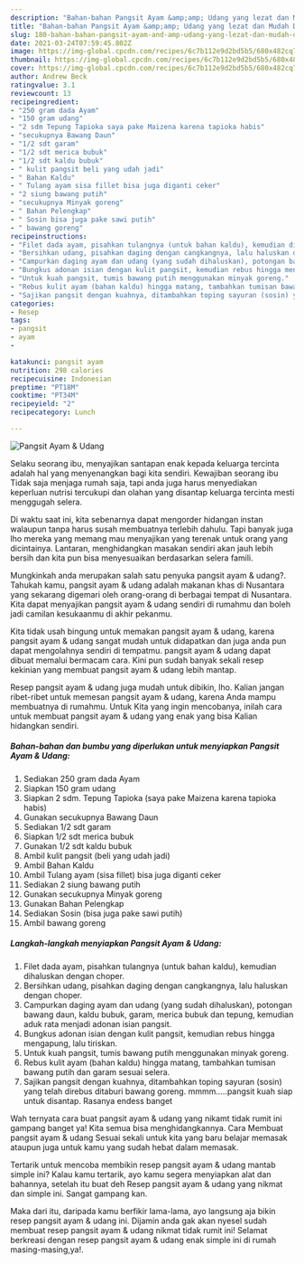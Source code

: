 ```yaml
---
description: "Bahan-bahan Pangsit Ayam &amp;amp; Udang yang lezat dan Mudah Dibuat"
title: "Bahan-bahan Pangsit Ayam &amp;amp; Udang yang lezat dan Mudah Dibuat"
slug: 180-bahan-bahan-pangsit-ayam-and-amp-udang-yang-lezat-dan-mudah-dibuat
date: 2021-03-24T07:59:45.802Z
image: https://img-global.cpcdn.com/recipes/6c7b112e9d2bd5b5/680x482cq70/pangsit-ayam-udang-foto-resep-utama.jpg
thumbnail: https://img-global.cpcdn.com/recipes/6c7b112e9d2bd5b5/680x482cq70/pangsit-ayam-udang-foto-resep-utama.jpg
cover: https://img-global.cpcdn.com/recipes/6c7b112e9d2bd5b5/680x482cq70/pangsit-ayam-udang-foto-resep-utama.jpg
author: Andrew Beck
ratingvalue: 3.1
reviewcount: 13
recipeingredient:
- "250 gram dada Ayam"
- "150 gram udang"
- "2 sdm Tepung Tapioka saya pake Maizena karena tapioka habis"
- "secukupnya Bawang Daun"
- "1/2 sdt garam"
- "1/2 sdt merica bubuk"
- "1/2 sdt kaldu bubuk"
- " kulit pangsit beli yang udah jadi"
- " Bahan Kaldu"
- " Tulang ayam sisa fillet bisa juga diganti ceker"
- "2 siung bawang putih"
- "secukupnya Minyak goreng"
- " Bahan Pelengkap"
- " Sosin bisa juga pake sawi putih"
- " bawang goreng"
recipeinstructions:
- "Filet dada ayam, pisahkan tulangnya (untuk bahan kaldu), kemudian dihaluskan dengan choper."
- "Bersihkan udang, pisahkan daging dengan cangkangnya, lalu haluskan dengan choper."
- "Campurkan daging ayam dan udang (yang sudah dihaluskan), potongan bawang daun, kaldu bubuk, garam, merica bubuk dan tepung, kemudian aduk rata menjadi adonan isian pangsit."
- "Bungkus adonan isian dengan kulit pangsit, kemudian rebus hingga mengapung, lalu tiriskan."
- "Untuk kuah pangsit, tumis bawang putih menggunakan minyak goreng."
- "Rebus kulit ayam (bahan kaldu) hingga matang, tambahkan tumisan bawang putih dan garam sesuai selera."
- "Sajikan pangsit dengan kuahnya, ditambahkan toping sayuran (sosin) yang telah direbus ditaburi bawang goreng. mmmm.....pangsit kuah siap untuk disantap. Rasanya endess banget"
categories:
- Resep
tags:
- pangsit
- ayam
- 

katakunci: pangsit ayam  
nutrition: 298 calories
recipecuisine: Indonesian
preptime: "PT18M"
cooktime: "PT34M"
recipeyield: "2"
recipecategory: Lunch

---
```



![Pangsit Ayam &amp; Udang](https://img-global.cpcdn.com/recipes/6c7b112e9d2bd5b5/680x482cq70/pangsit-ayam-udang-foto-resep-utama.jpg)

Selaku seorang ibu, menyajikan santapan enak kepada keluarga tercinta adalah hal yang menyenangkan bagi kita sendiri. Kewajiban seorang ibu Tidak saja menjaga rumah saja, tapi anda juga harus menyediakan keperluan nutrisi tercukupi dan olahan yang disantap keluarga tercinta mesti menggugah selera.

Di waktu  saat ini, kita sebenarnya dapat mengorder hidangan instan walaupun tanpa harus susah membuatnya terlebih dahulu. Tapi banyak juga lho mereka yang memang mau menyajikan yang terenak untuk orang yang dicintainya. Lantaran, menghidangkan masakan sendiri akan jauh lebih bersih dan kita pun bisa menyesuaikan berdasarkan selera famili. 



Mungkinkah anda merupakan salah satu penyuka pangsit ayam &amp; udang?. Tahukah kamu, pangsit ayam &amp; udang adalah makanan khas di Nusantara yang sekarang digemari oleh orang-orang di berbagai tempat di Nusantara. Kita dapat menyajikan pangsit ayam &amp; udang sendiri di rumahmu dan boleh jadi camilan kesukaanmu di akhir pekanmu.

Kita tidak usah bingung untuk memakan pangsit ayam &amp; udang, karena pangsit ayam &amp; udang sangat mudah untuk didapatkan dan juga anda pun dapat mengolahnya sendiri di tempatmu. pangsit ayam &amp; udang dapat dibuat memalui bermacam cara. Kini pun sudah banyak sekali resep kekinian yang membuat pangsit ayam &amp; udang lebih mantap.

Resep pangsit ayam &amp; udang juga mudah untuk dibikin, lho. Kalian jangan ribet-ribet untuk memesan pangsit ayam &amp; udang, karena Anda mampu membuatnya di rumahmu. Untuk Kita yang ingin mencobanya, inilah cara untuk membuat pangsit ayam &amp; udang yang enak yang bisa Kalian hidangkan sendiri.

<!--inarticleads1-->

##### Bahan-bahan dan bumbu yang diperlukan untuk menyiapkan Pangsit Ayam &amp; Udang:

1. Sediakan 250 gram dada Ayam
1. Siapkan 150 gram udang
1. Siapkan 2 sdm. Tepung Tapioka (saya pake Maizena karena tapioka habis)
1. Gunakan secukupnya Bawang Daun
1. Sediakan 1/2 sdt garam
1. Siapkan 1/2 sdt merica bubuk
1. Gunakan 1/2 sdt kaldu bubuk
1. Ambil  kulit pangsit (beli yang udah jadi)
1. Ambil  Bahan Kaldu
1. Ambil  Tulang ayam (sisa fillet) bisa juga diganti ceker
1. Sediakan 2 siung bawang putih
1. Gunakan secukupnya Minyak goreng
1. Gunakan  Bahan Pelengkap
1. Sediakan  Sosin (bisa juga pake sawi putih)
1. Ambil  bawang goreng




<!--inarticleads2-->

##### Langkah-langkah menyiapkan Pangsit Ayam &amp; Udang:

1. Filet dada ayam, pisahkan tulangnya (untuk bahan kaldu), kemudian dihaluskan dengan choper.
1. Bersihkan udang, pisahkan daging dengan cangkangnya, lalu haluskan dengan choper.
1. Campurkan daging ayam dan udang (yang sudah dihaluskan), potongan bawang daun, kaldu bubuk, garam, merica bubuk dan tepung, kemudian aduk rata menjadi adonan isian pangsit.
1. Bungkus adonan isian dengan kulit pangsit, kemudian rebus hingga mengapung, lalu tiriskan.
1. Untuk kuah pangsit, tumis bawang putih menggunakan minyak goreng.
1. Rebus kulit ayam (bahan kaldu) hingga matang, tambahkan tumisan bawang putih dan garam sesuai selera.
1. Sajikan pangsit dengan kuahnya, ditambahkan toping sayuran (sosin) yang telah direbus ditaburi bawang goreng. mmmm.....pangsit kuah siap untuk disantap. Rasanya endess banget




Wah ternyata cara buat pangsit ayam &amp; udang yang nikamt tidak rumit ini gampang banget ya! Kita semua bisa menghidangkannya. Cara Membuat pangsit ayam &amp; udang Sesuai sekali untuk kita yang baru belajar memasak ataupun juga untuk kamu yang sudah hebat dalam memasak.

Tertarik untuk mencoba membikin resep pangsit ayam &amp; udang mantab simple ini? Kalau kamu tertarik, ayo kamu segera menyiapkan alat dan bahannya, setelah itu buat deh Resep pangsit ayam &amp; udang yang nikmat dan simple ini. Sangat gampang kan. 

Maka dari itu, daripada kamu berfikir lama-lama, ayo langsung aja bikin resep pangsit ayam &amp; udang ini. Dijamin anda gak akan nyesel sudah membuat resep pangsit ayam &amp; udang nikmat tidak rumit ini! Selamat berkreasi dengan resep pangsit ayam &amp; udang enak simple ini di rumah masing-masing,ya!.

